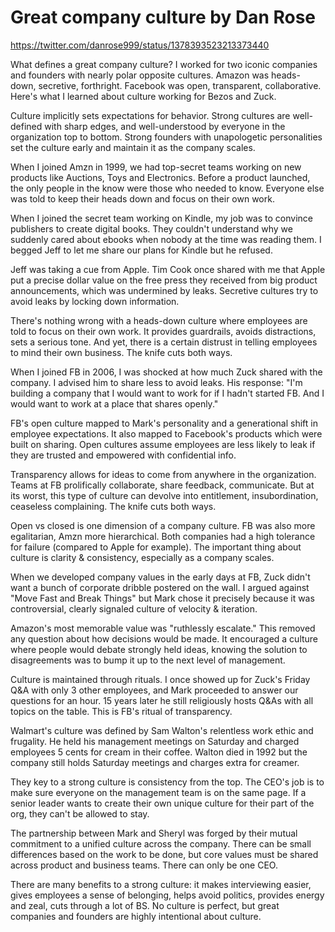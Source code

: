 # Great company culture by Dan Rose

https://twitter.com/danrose999/status/1378393523213373440

What defines a great company culture? I worked for two iconic companies and founders with nearly polar opposite cultures. Amazon was heads-down, secretive, forthright. Facebook was open, transparent, collaborative. Here's what I learned about culture working for Bezos and Zuck.

Culture implicitly sets expectations for behavior. Strong cultures are well-defined with sharp edges, and well-understood by everyone in the organization top to bottom. Strong founders with unapologetic personalities set the culture early and maintain it as the company scales.

When I joined Amzn in 1999, we had top-secret teams working on new products like Auctions, Toys and Electronics. Before a product launched, the only people in the know were those who needed to know. Everyone else was told to keep their heads down and focus on their own work.

When I joined the secret team working on Kindle, my job was to convince publishers to create digital books. They couldn't understand why we suddenly cared about ebooks when nobody at the time was reading them. I begged Jeff to let me share our plans for Kindle but he refused.

Jeff was taking a cue from Apple. Tim Cook once shared with me that Apple put a precise dollar value on the free press they received from big product announcements, which was undermined by leaks. Secretive cultures try to avoid leaks by locking down information.

There's nothing wrong with a heads-down culture where employees are told to focus on their own work. It provides guardrails, avoids distractions, sets a serious tone. And yet, there is a certain distrust in telling employees to mind their own business. The knife cuts both ways.

When I joined FB in 2006, I was shocked at how much Zuck shared with the company. I advised him to share less to avoid leaks. His response: "I'm building a company that I would want to work for if I hadn't started FB. And I would want to work at a place that shares openly."

FB's open culture mapped to Mark's personality and a generational shift in employee expectations. It also mapped to Facebook's products which were built on sharing. Open cultures assume employees are less likely to leak if they are trusted and empowered with confidential info.

Transparency allows for ideas to come from anywhere in the organization. Teams at FB prolifically collaborate, share feedback, communicate. But at its worst, this type of culture can devolve into entitlement, insubordination, ceaseless complaining. The knife cuts both ways.

Open vs closed is one dimension of a company culture. FB was also more egalitarian, Amzn more hierarchical. Both companies had a high tolerance for failure (compared to Apple for example). The important thing about culture is clarity & consistency, especially as a company scales.

When we developed company values in the early days at FB, Zuck didn't want a bunch of corporate dribble postered on the wall. I argued against "Move Fast and Break Things" but Mark chose it precisely because it was controversial, clearly signaled culture of velocity & iteration.

Amazon's most memorable value was "ruthlessly escalate." This removed any question about how decisions would be made. It encouraged a culture where people would debate strongly held ideas, knowing the solution to disagreements was to bump it up to the next level of management.

Culture is maintained through rituals. I once showed up for Zuck's Friday Q&A with only 3 other employees, and Mark proceeded to answer our questions for an hour. 15 years later he still religiously hosts Q&As with all topics on the table. This is FB's ritual of transparency.

Walmart's culture was defined by Sam Walton's relentless work ethic and frugality. He held his management meetings on Saturday and charged employees 5 cents for cream in their coffee. Walton died in 1992 but the company still holds Saturday meetings and charges extra for creamer.

They key to a strong culture is consistency from the top. The CEO's job is to make sure everyone on the management team is on the same page. If a senior leader wants to create their own unique culture for their part of the org, they can't be allowed to stay.

The partnership between Mark and Sheryl was forged by their mutual commitment to a unified culture across the company. There can be small differences based on the work to be done, but core values must be shared across product and business teams. There can only be one CEO.

There are many benefits to a strong culture: it makes interviewing easier, gives employees a sense of belonging, helps avoid politics, provides energy and zeal, cuts through a lot of BS. No culture is perfect, but great companies and founders are highly intentional about culture.